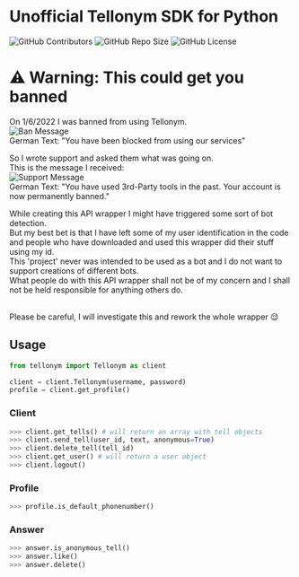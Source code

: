 # Unofficial Tellonym SDK for Python
![GitHub Contributors](https://img.shields.io/github/contributors/logxn/tellonym-python.svg)
![GitHub Repo Size](https://img.shields.io/github/repo-size/logxn/tellonym-python.svg)
![GitHub License](https://img.shields.io/github/license/logxn/tellonym-python.svg)

# ⚠️ Warning: This could get you banned
On 1/6/2022 I was banned from using Tellonym.<br>
![Ban Message](https://i.imgur.com/SaHwaZZ.png)<br>
German Text: "You have been blocked from using our services"<br>

So I wrote support and asked them what was going on.<br>
This is the message I received:<br>
![Support Message](https://i.imgur.com/NzxCj42.png)<br>
German Text: "You have used 3rd-Party tools in the past. Your account is now permanently banned."<br>

While creating this API wrapper I might have triggered some sort of bot detection.<br>
But my best bet is that I have left some of my user identification in the code and people who have downloaded and used this wrapper did their stuff 
using my id.<br>
This 'project' never was intended to be used as a bot and I do not want to support creations of different bots.<br>
What people do with this API wrapper shall not be of my concern and I shall not be held responsible for anything others do.<br><br>

Please be careful, I will investigate this and rework the whole wrapper 😌

## Usage
```python
from tellonym import Tellonym as client

client = client.Tellonym(username, password)
profile = client.get_profile()
```

### Client
```python
>>> client.get_tells() # will return an array with tell objects
>>> client.send_tell(user_id, text, anonymous=True)
>>> client.delete_tell(tell_id)
>>> client.get_user() # will return a user object
>>> client.logout()
```

### Profile
```python
>>> profile.is_default_phonenumber()
```

### Answer
```python
>>> answer.is_anonymous_tell()
>>> answer.like()
>>> answer.delete()
```
